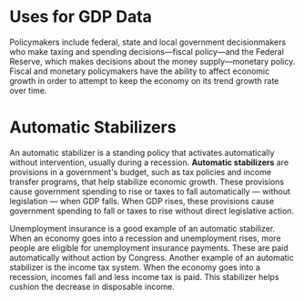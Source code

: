 # Uses for GDP Data

Policymakers include federal, state and local government decisionmakers who make taxing and spending decisions—fiscal policy—and the Federal Reserve, which makes decisions about the money supply—monetary policy. Fiscal and monetary policymakers have the ability to affect economic growth in order to attempt to keep the economy on its trend growth rate over time.

# Automatic Stabilizers
An automatic stabilizer is a standing policy that activates automatically without intervention, usually during a recession. **Automatic stabilizers** are provisions in a government's budget, such as tax policies and income transfer programs, that help stabilize economic growth. These provisions cause government spending to rise or taxes to fall automatically — without legislation — when GDP falls. When GDP rises, these provisions cause government spending to fall or taxes to rise without direct legislative action.

Unemployment insurance is a good example of an automatic stabilizer. When an economy goes into a recession and unemployment rises, more people are eligible for unemployment insurance payments. These are paid automatically without action by Congress. Another example of an automatic stabilizer is the income tax system. When the economy goes into a recession, incomes fall and less income tax is paid. This stabilizer helps cushion the decrease in disposable income.